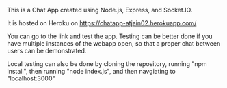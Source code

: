 This is a Chat App created using Node.js, Express, and Socket.IO.

It is hosted on Heroku on https://chatapp-atjain02.herokuapp.com/

You can go to the link and test the app. Testing can be better done if you have multiple instances of the webapp open, so that a proper chat between users can be demonstrated. 

Local testing can also be done by cloning the repository, running "npm install", then running "node index.js", and then navgiating to "localhost:3000"
